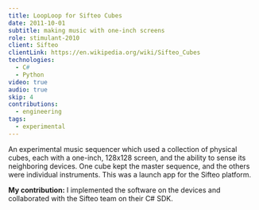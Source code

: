 ```yaml
---
title: LoopLoop for Sifteo Cubes
date: 2011-10-01
subtitle: making music with one-inch screens
role: stimulant-2010
client: Sifteo
clientLink: https://en.wikipedia.org/wiki/Sifteo_Cubes
technologies:
  - C#
  - Python
video: true
audio: true
skip: 4
contributions:
  - engineering
tags:
  - experimental
---
```


An experimental music sequencer which used a collection of physical cubes, each with a one-inch, 128x128 screen, and the ability to sense its neighboring devices. One cube kept the master sequence, and the others were individual instruments. This was a launch app for the Sifteo platform.

**My contribution:** I implemented the software on the devices and collaborated with the Sifteo team on their C# SDK.
